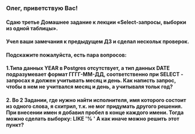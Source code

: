 ﻿### Олег, приветствую Вас!
#### Сдаю третье Домашнее задание к лекции «Select-запросы, выборки из одной таблицы». 
#### Учел ваши замечания к предыдущем ДЗ и сделал нескольк проверок. 
#### Подскажите пожалуйста, есть пара вопросов: 
#### 1.Типа данных YEAR в Postgres отсутствует, а тип данных DATE подразумевает формат ГГГГ-ММ-ДД, соответственно при SELECT - запросах я должен учитывать месяц и день. Как написть запрос, чтобы в нем не учитвался месяц и день, а учитываля тольк год?
#### 2. Во 2 Задании, где нужно найти исполнителя, имя которого состоит из одного слова, я схитрил, т.к. не мог придумать другого решения. При внесении имен я добавил пробел в конце каждого имени. Тогда можно сделать выборку: LIKE '% ' А как иначе можно решить этот пункт? 

